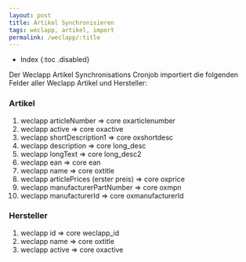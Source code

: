 ```yaml
---
layout: post
title: Artikel Synchronisieren
tags: weclapp, artikel, import
permalink: /weclapp/:title
---
```



+ Index
{:toc .disabled}


Der Weclapp Artikel Synchronisations Cronjob importiert die folgenden Felder aller Weclapp Artikel und Hersteller:


### Artikel
1. weclapp articleNumber                => core oxarticlenumber
2. weclapp active                        => core oxactive
3. weclapp shortDescription1                => core oxshortdesc
4. weclapp description                        => core long_desc
5. weclapp longText                        => core long_desc2
6. weclapp ean                                => core ean
7. weclapp name                                => core oxtitle
8. weclapp articlePrices        (erster preis)        => core oxprice
9. weclapp manufacturerPartNumber        => core oxmpn
10. weclapp manufacturerId                => core oxmanufacturerId


### Hersteller
1. weclapp id                => core weclapp_id
2. weclapp name                => core oxtitle
3. weclapp active        => core oxactive
